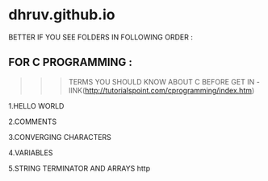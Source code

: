 # dhruv.github.io

BETTER IF YOU SEE FOLDERS IN FOLLOWING ORDER :


FOR C PROGRAMMING :
---
 >>> TERMS YOU SHOULD KNOW ABOUT C BEFORE GET IN - lINK(http://tutorialspoint.com/cprogramming/index.htm)

1.HELLO WORLD

2.COMMENTS

3.CONVERGING CHARACTERS

4.VARIABLES

5.STRING TERMINATOR AND ARRAYS
http
